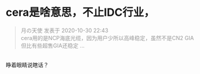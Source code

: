 # cera是啥意思，不止IDC行业，


<div class="quote"><blockquote><font color="#999999">月の天使 发表于 2020-10-30 22:43</font><br />
<font color="#999999">cera用的是NCP海底光缆，因为用户少所以高峰稳定，虽然不是CN2 GIA但比有些超售GIA还稳定 ...</font></blockquote></div><br />
睁着眼睛说瞎话？

